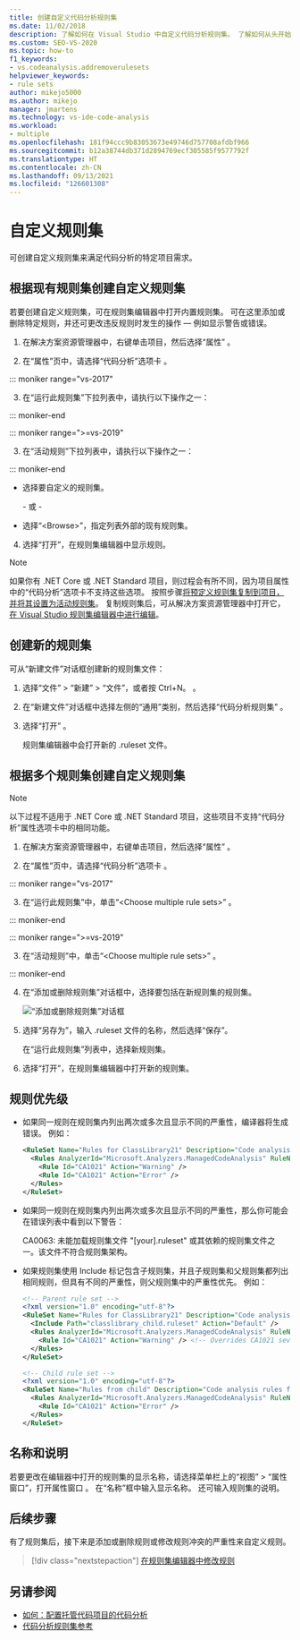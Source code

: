 ```yaml
---
title: 创建自定义代码分析规则集
ms.date: 11/02/2018
description: 了解如何在 Visual Studio 中自定义代码分析规则集。 了解如何从头开始或从现有集创建新集。 了解规则优先级。
ms.custom: SEO-VS-2020
ms.topic: how-to
f1_keywords:
- vs.codeanalysis.addremoverulesets
helpviewer_keywords:
- rule sets
author: mikejo5000
ms.author: mikejo
manager: jmartens
ms.technology: vs-ide-code-analysis
ms.workload:
- multiple
ms.openlocfilehash: 181f94ccc9b83053673e49746d757708afdbf966
ms.sourcegitcommit: b12a38744db371d2894769ecf305585f9577792f
ms.translationtype: HT
ms.contentlocale: zh-CN
ms.lasthandoff: 09/13/2021
ms.locfileid: "126601308"
---
```

# <a name="customize-a-rule-set"></a>自定义规则集

可创建自定义规则集来满足代码分析的特定项目需求。

## <a name="create-a-custom-rule-set-from-an-existing-rule-set"></a>根据现有规则集创建自定义规则集

若要创建自定义规则集，可在规则集编辑器中打开内置规则集。 可在这里添加或删除特定规则，并还可更改违反规则时发生的操作 &mdash; 例如显示警告或错误。

1. 在解决方案资源管理器中，右键单击项目，然后选择“属性” 。

2. 在“属性”页中，请选择“代码分析”选项卡 。

::: moniker range="vs-2017"

3. 在“运行此规则集”下拉列表中，请执行以下操作之一：

::: moniker-end

::: moniker range=">=vs-2019"

3. 在“活动规则”下拉列表中，请执行以下操作之一：

::: moniker-end

   - 选择要自定义的规则集。

     \- 或 -

   - 选择“\<Browse>”，指定列表外部的现有规则集。

4. 选择“打开”，在规则集编辑器中显示规则。

> [!NOTE]
> 如果你有 .NET Core 或 .NET Standard 项目，则过程会有所不同，因为项目属性中的“代码分析”选项卡不支持这些选项。 按照步骤[将预定义规则集复制到项目，并将其设置为活动规则集](/dotnet/fundamentals/code-analysis/code-quality-rule-options)。 复制规则集后，可从解决方案资源管理器中打开它，[在 Visual Studio 规则集编辑器中进行编辑](working-in-the-code-analysis-rule-set-editor.md)。

## <a name="create-a-new-rule-set"></a>创建新的规则集

可从“新建文件”对话框创建新的规则集文件：

1. 选择“文件” > “新建” > “文件”，或者按 Ctrl+N。    。

2. 在“新建文件”对话框中选择左侧的“通用”类别，然后选择“代码分析规则集”  。

3. 选择“打开”  。

   规则集编辑器中会打开新的 .ruleset 文件。

## <a name="create-a-custom-rule-set-from-multiple-rule-sets"></a>根据多个规则集创建自定义规则集

> [!NOTE]
> 以下过程不适用于 .NET Core 或 .NET Standard 项目，这些项目不支持“代码分析”属性选项卡中的相同功能。

1. 在解决方案资源管理器中，右键单击项目，然后选择“属性” 。

2. 在“属性”页中，请选择“代码分析”选项卡 。

::: moniker range="vs-2017"

3. 在“运行此规则集”中，单击“\<Choose multiple rule sets>” 。

::: moniker-end

::: moniker range=">=vs-2019"

3. 在“活动规则”中，单击“\<Choose multiple rule sets>” 。

::: moniker-end

4. 在“添加或删除规则集”对话框中，选择要包括在新规则集的规则集。

   ![“添加或删除规则集”对话框](media/add-remove-rule-sets.png)

5. 选择“另存为”，输入 .ruleset 文件的名称，然后选择“保存”。

   在“运行此规则集”列表中，选择新规则集。

6. 选择“打开”，在规则集编辑器中打开新的规则集。

## <a name="rule-precedence"></a>规则优先级

- 如果同一规则在规则集内列出两次或多次且显示不同的严重性，编译器将生成错误。 例如：

   ```xml
   <RuleSet Name="Rules for ClassLibrary21" Description="Code analysis rules for ClassLibrary21.csproj." ToolsVersion="15.0">
     <Rules AnalyzerId="Microsoft.Analyzers.ManagedCodeAnalysis" RuleNamespace="Microsoft.Rules.Managed">
       <Rule Id="CA1021" Action="Warning" />
       <Rule Id="CA1021" Action="Error" />
     </Rules>
   </RuleSet>
   ```

- 如果同一规则在规则集内列出两次或多次且显示不同的严重性，那么你可能会在错误列表中看到以下警告：

   CA0063: 未能加载规则集文件 "\[your].ruleset" 或其依赖的规则集文件之一。该文件不符合规则集架构。

- 如果规则集使用 Include 标记包含子规则集，并且子规则集和父规则集都列出相同规则，但具有不同的严重性，则父规则集中的严重性优先。 例如：

   ```xml
   <!-- Parent rule set -->
   <?xml version="1.0" encoding="utf-8"?>
   <RuleSet Name="Rules for ClassLibrary21" Description="Code analysis rules for ClassLibrary21.csproj." ToolsVersion="15.0">
     <Include Path="classlibrary_child.ruleset" Action="Default" />
     <Rules AnalyzerId="Microsoft.Analyzers.ManagedCodeAnalysis" RuleNamespace="Microsoft.Rules.Managed">
       <Rule Id="CA1021" Action="Warning" /> <!-- Overrides CA1021 severity from child rule set -->
     </Rules>
   </RuleSet>

   <!-- Child rule set -->
   <?xml version="1.0" encoding="utf-8"?>
   <RuleSet Name="Rules from child" Description="Code analysis rules from child." ToolsVersion="15.0">
     <Rules AnalyzerId="Microsoft.Analyzers.ManagedCodeAnalysis" RuleNamespace="Microsoft.Rules.Managed">
       <Rule Id="CA1021" Action="Error" />
     </Rules>
   </RuleSet>
   ```

## <a name="name-and-description"></a>名称和说明

若要更改在编辑器中打开的规则集的显示名称，请选择菜单栏上的“视图” > “属性窗口”，打开属性窗口  。 在“名称”框中输入显示名称。 还可输入规则集的说明。

## <a name="next-steps"></a>后续步骤

有了规则集后，接下来是添加或删除规则或修改规则冲突的严重性来自定义规则。

> [!div class="nextstepaction"]
> [在规则集编辑器中修改规则](../code-quality/working-in-the-code-analysis-rule-set-editor.md)

## <a name="see-also"></a>另请参阅

- [如何：配置托管代码项目的代码分析](../code-quality/how-to-configure-code-analysis-for-a-managed-code-project.md)
- [代码分析规则集参考](../code-quality/rule-set-reference.md)